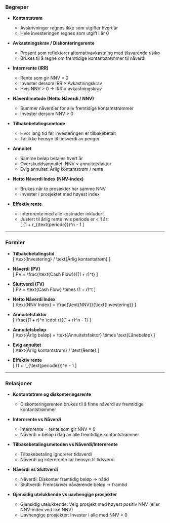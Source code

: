 ### Begreper

- **Kontantstrøm**  
  - Avskrivninger regnes ikke som utgifter hvert år  
  - Hele investeringen regnes som utgift i år 0

- **Avkastningskrav / Diskonteringsrente**  
  - Prosent som reflekterer alternativavkastning med tilsvarende risiko  
  - Brukes til å regne om fremtidige kontantstrømmer til nåverdi

- **Internrente (IRR)**  
  - Rente som gir NNV = 0  
  - Invester dersom IRR > Avkastningskrav  
  - Hvis NNV > 0 → IRR > avkastningskrav

- **Nåverdimetode (Netto Nåverdi / NNV)**  
  - Summer nåverdier for alle fremtidige kontantstrømmer  
  - Invester dersom NNV > 0

- **Tilbakebetalingsmetode**  
  - Hvor lang tid før investeringen er tilbakebetalt  
  - Tar ikke hensyn til tidsverdi av penger

- **Annuitet**  
  - Samme beløp betales hvert år  
  - Overskuddsannuitet: NNV × annuitetsfaktor  
  - Evig annuitet: Årlig kontantstrøm / rente

- **Netto Nåverdi Index (NNV-index)**  
  - Brukes når to prosjekter har samme NNV  
  - Invester i prosjektet med høyest index

- **Effektiv rente**  
  - Internrente med alle kostnader inkludert  
  - Justert til årlig rente hvis periode er < 1 år:  
    \[
    (1 + r_{\text{periode}})^n - 1
    \]

---

### Formler

- **Tilbakebetalingstid**  
  \[
  \text{Investering} / \text{Årlig kontantstrøm}
  \]

- **Nåverdi (PV)**  
  \[
  PV = \frac{\text{Cash Flow}}{(1 + r)^t}
  \]

- **Sluttverdi (FV)**  
  \[
  FV = \text{Cash Flow} \times (1 + r)^t
  \]

- **Netto Nåverdi Index**  
  \[
  \text{NNV Index} = \frac{\text{NNV}}{\text{Investering}}
  \]

- **Annuitetsfaktor**  
  \[
  \frac{(1 + r)^n \cdot r}{(1 + r)^n - 1}
  \]

- **Annuitetsbeløp**  
  \[
  \text{Årlig beløp} = \text{Annuitetsfaktor} \times \text{Lånebeløp}
  \]

- **Evig annuitet**  
  \[
  \text{Årlig kontantstrøm} / \text{Rente}
  \]

- **Effektiv rente**  
  \[
  (1 + r_{\text{periode}})^n - 1
  \]

---

### Relasjoner

- **Kontantstrøm og diskonteringsrente**  
  - Diskonteringsrenten brukes til å finne nåverdi av fremtidige kontantstrømmer

- **Internrente vs Nåverdi**  
  - Internrente = rente som gir NNV = 0  
  - Nåverdi = beløp i dag av alle fremtidige kontantstrømmer

- **Tilbakebetalingsmetoden vs Nåverdi/Internrente**  
  - Tilbakebetaling ignorerer tidsverdi  
  - Nåverdi og internrente tar hensyn til tidsverdi

- **Nåverdi vs Sluttverdi**  
  - Nåverdi: Diskonter framtidig beløp → nåtid  
  - Sluttverdi: Fremskriver nåværende beløp → framtid

- **Gjensidig utelukkende vs uavhengige prosjekter**  
  - Gjensidig utelukkende: Velg prosjekt med høyest positiv NNV (eller NNV-index ved like NNV)  
  - Uavhengige prosjekter: Invester i alle med NNV > 0